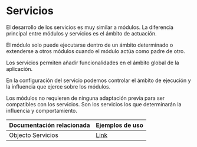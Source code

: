 # Servicios


El desarrollo de los servicios es muy similar a módulos. La diferencia principal entre módulos y servicios es el ámbito de actuación.

El módulo solo puede ejecutarse dentro de un ámbito determinado o extenderse a otros módulos cuando el módulo actúa como padre de otro.

Los servicios permiten añadir funcionalidades en el ámbito global de la aplicación.

En la configuración del servicio podemos controlar el ámbito de ejecución y la influencia que ejerce sobre los módulos.

Los módulos no requieren de ninguna adaptación previa para ser compatibles con los servicios. Son los servicios los que determinarán la influencia y comportamiento.

Documentación relacionada | Ejemplos de uso
--------------------------|--------------------------
Objecto Servicios | [Link](../objects/services-object.md)
